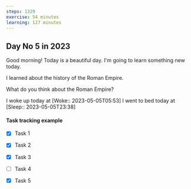 ```yaml
---
steps: 1329
exercise: 54 minutes
learning: 127 minutes
---
```

## Day No 5 in 2023
Good morning! Today is a beautiful day.
I'm going to learn something new today.

I learned about the history of the Roman Empire.

What do you think about the Roman Empire?

I woke up today at [Woke:: 2023-05-05T05:53]
I went to bed today at [Sleep:: 2023-05-05T23:38]

#### Task tracking example
- [x] Task 1
- [x] Task 2
- [x] Task 3
- [ ] Task 4
- [x] Task 5

